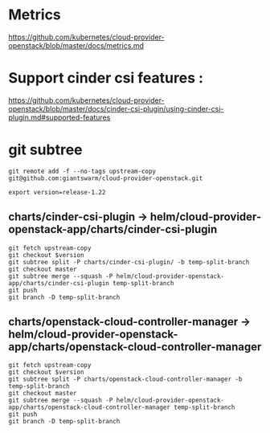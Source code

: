 # Metrics

https://github.com/kubernetes/cloud-provider-openstack/blob/master/docs/metrics.md

# Support cinder csi features :

https://github.com/kubernetes/cloud-provider-openstack/blob/master/docs/cinder-csi-plugin/using-cinder-csi-plugin.md#supported-features


# git subtree



```
git remote add -f --no-tags upstream-copy git@github.com:giantswarm/cloud-provider-openstack.git  

export version=release-1.22
```

## charts/cinder-csi-plugin -> helm/cloud-provider-openstack-app/charts/cinder-csi-plugin


```
git fetch upstream-copy
git checkout $version
git subtree split -P charts/cinder-csi-plugin/ -b temp-split-branch
git checkout master
git subtree merge --squash -P helm/cloud-provider-openstack-app/charts/cinder-csi-plugin temp-split-branch
git push
git branch -D temp-split-branch
```

## charts/openstack-cloud-controller-manager -> helm/cloud-provider-openstack-app/charts/openstack-cloud-controller-manager


```
git fetch upstream-copy
git checkout $version
git subtree split -P charts/openstack-cloud-controller-manager -b temp-split-branch
git checkout master
git subtree merge --squash -P helm/cloud-provider-openstack-app/charts/openstack-cloud-controller-manager temp-split-branch
git push
git branch -D temp-split-branch
```

